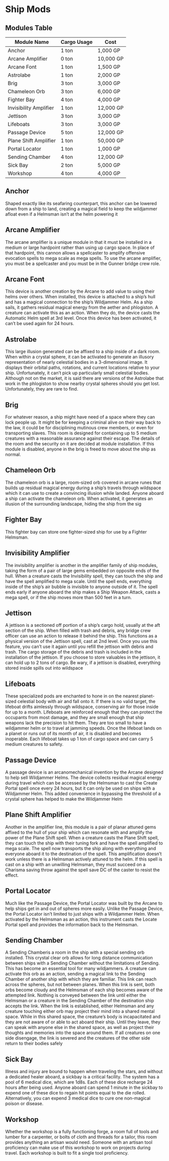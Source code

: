 # Ship Mods
## Modules Table
| Module  Name           | Cargo Usage | Cost      |
| ---------------------- | ----------- | --------- |
| Anchor                 | 1 ton       | 1,000 GP  |
| Arcane Amplifier       | 0 ton       | 10,000 GP |
| Arcane Font            | 1 ton       | 1,500 GP  |
| Astrolabe              | 1 ton       | 2,000 GP  |
| Brig                   | 3 ton       | 3,000 GP  |
| Chameleon Orb          | 3 ton       | 6,000 GP  |
| Fighter Bay            | 4 ton       | 4,000 GP  |
| Invisibility Amplifier | 1 ton       | 12,000 GP |
| Jettison               | 3 ton       | 3,000 GP  |
| Lifeboats              | 3 ton       | 3,000 GP  |
| Passage Device         | 5 ton       | 12,000 GP |
| Plane Shift Amplifier  | 1 ton       | 50,000 GP |
| Portal Locator         | 1 ton       | 1,000 GP  |
| Sending Chamber        | 4 ton       | 12,000 GP |
| Sick Bay               | 2 ton       | 5,000 GP  |
| Workshop               | 4 ton       | 4,000 GP  |

## Anchor
Shaped exactly like its seafaring counterpart, this anchor can be lowered down from a ship to land, creating a magical field to keep the wildjammer afloat even if a Helmsman isn’t at the helm powering it

## Arcane Amplifier
The arcane amplifier is a unique module in that it must be installed in a medium or large hardpoint rather than using up cargo space. In place of that hardpoint, this cannon allows a spellcaster to amplify offensive evocation spells to mega scale as mega spells. To use the arcane amplifier, you must be a spellcaster and you must be in the Gunner bridge crew role.

## Arcane Font
This device is another creation by the Arcane to add value to using their helms over others. When installed, this device is attached to a ship’s hull and has a magical connection to the ship’s Wildjammer Helm. As a ship sails, it gathers residual magical energy from the aether and phlogiston. A creature can activate this as an action. When they do, the device casts the Automatic Helm spell at 3rd level. Once this device has been activated, it can’t be used again for 24 hours.

## Astrolabe
This large illusion generated can be affixed to a ship inside of a dark room. When within a crystal sphere, it can be activated to generate an illusory representation of nearly celestial bodies in a 3-dimensional image. It displays their orbital paths, rotations, and current locations relative to your ship. Unfortunately, it can’t pick up particularly small celestial bodies. Although not on the market, it is said there are versions of the Astrolabe that work in the phlogiston to show nearby crystal spheres should you get lost. Unfortunately, they are rare to find.

## Brig 
 For whatever reason, a ship might have need of a space where they can lock people up. It might be for keeping a criminal alive on their way back to the law, it could be for disciplining mutinous crew members, or even for transporting slaves. This room is designed for containing up to 5 medium creatures with a reasonable assurance against their escape. The details of the room and the security on it are decided at module installation. If this module is disabled, anyone in the brig is freed to move about the ship as normal.

## Chameleon Orb
The chameleon orb is a large, room-sized orb covered in arcane runes that builds up residual magical energy during a ship’s travels through wildspace which it can use to create a convincing illusion while landed. Anyone aboard a ship can activate the chameleon orb. When activated, it generates an illusion of the surrounding landscape, hiding the ship from the sig

## Fighter Bay
This fighter bay can store one fighter-sized ship for use by a Fighter Helmsman.

## Invisibility Amplifier
The invisibility amplifier is another in the amplifier family of ship modules, taking the form of a pair of large gems embedded on opposite ends of the hull. When a creature casts the Invisibility spell, they can touch the ship and have the spell amplified to mega scale. Until the spell ends, everything inside of the ship’s air bubble is invisible to anyone outside of it. The spell ends early if anyone aboard the ship makes a Ship Weapon Attack, casts a mega spell, or if the ship moves more than 500 feet in a turn.

## Jettison
A jettison is a sectioned off portion of a ship’s cargo hold, usually at the aft section of the ship. When filled with trash and debris, any bridge crew officer can use an action to release it behind the ship. This functions as a physical version of the Jettison spell, cast at 2nd level. Once you use this feature, you can’t use it again until you refill the jettison with debris and trash. The cargo storage of the debris and trash is included in the installation of the jettison. If you choose to store valuables in the jettison, it can hold up to 2 tons of cargo. Be wary, if a jettison is disabled, everything stored inside spills out into wildspace

## Lifeboats
These specialized pods are enchanted to hone in on the nearest planet-sized celestial body with air and fall onto it. If there is no valid target, the lifeboat drifts aimlessly through wildspace, conserving air for those inside for up to a month. Lifeboats are reinforced enough that they can protect the occupants from most damage, and they are small enough that ship weapons lack the precision to hit them. They are too small to have a wildjammer helm or to travel at jamming speeds. Once the lifeboat lands on a planet or runs out of its month of air, it is disabled and becomes inoperable. Each lifeboat takes up 1 ton of cargo space and can carry 5 medium creatures to safety.

## Passage Device
A passage device is an arcanomechanical invention by the Arcane designed to help sell Wildjammer Helms. The device collects residual magical energy during travel which can be accessed by the Helmsman to cast the Create Portal spell once every 24 hours, but it can only be used on ships with a Wildjammer Helm. This added convenience in bypassing the threshold of a crystal sphere has helped to make the Wildjammer Helm

## Plane Shift Amplifier
Another in the amplifier line, this module is a pair of planar attuned gems affixed to the hull of your ship which can resonate with and amplify the power of the Plane Shift spell. When a creature casts the Plane Shift spell, they can touch the ship with their tuning fork and have the spell amplified to mega scale. The spell now transports the ship along with everything and everyone aboard it to the destination of the spell. This amplification doesn’t work unless there is a Helmsman actively attuned to the helm. If this spell is cast on a ship with an unwilling Helmsman, they must succeed on a Charisma saving throw against the spell save DC of the caster to resist the effect.

## Portal Locator
Much like the Passage Device, the Portal Locator was built by the Arcane to help ships get in and out of spheres more easily. Unlike the Passage Device, the Portal Locator isn’t limited to just ships with a Wildjammer Helm. When activated by the Helmsman as an action, this instrument casts the Locate Portal spell and provides the information back to the Helmsman.

## Sending Chamber
A Sending Chamberis a room in the ship with a special sending orb installed. This crystal clear orb allows for long distance communication between ships with a Sending Chamber without the limitations of Sending. This has become an essential tool for many wildjammers. A creature can activate this orb as an action, sending a magical link to the Sending Chamber of another ship with which they are familiar. This link can reach across the spheres, but not between planes. When this link is sent, both orbs become cloudy and the Helmsman of each ship becomes aware of the attempted link. Nothing is conveyed between the link until either the Helmsman or a creature in the Sending Chamber of the destination ship accepts the link. When the link is established, either Helmsman and any creature touching either orb may project their mind into a shared mental space. While in this shared space, the creature’s body is incapacitated and they are not aware of or able to act aboard their ship. Until they leave, they can speak with anyone else in the shared space, as well as project their thoughts and memories into the space around them. If all creatures on one side disengage, the link is severed and the creatures of the other side return to their bodies safely

## Sick Bay
Illness and injury are bound to happen when traveling the stars, and without a dedicated healer aboard, a sickbay is a critical facility. The system has a pool of 6 medical dice, which are 1d8s. Each of these dice recharge 24 hours after being used. Anyone aboard can spend 1 minute in the sickbay to expend one of these dice to regain hit points equal to the die rolled. Alternatively, you can expend 3 medical dice to cure one non-magical poison or disease.

## Workshop
Whether the workshop is a fully functioning forge, a room full of tools and lumber for a carpenter, or bolts of cloth and threads for a tailor, this room provides anything an artisan would need. Someone with an artisan tool proficiency can make use of this workshop to work on projects during travel. Each workshop is built to fit a single tool proficiency.